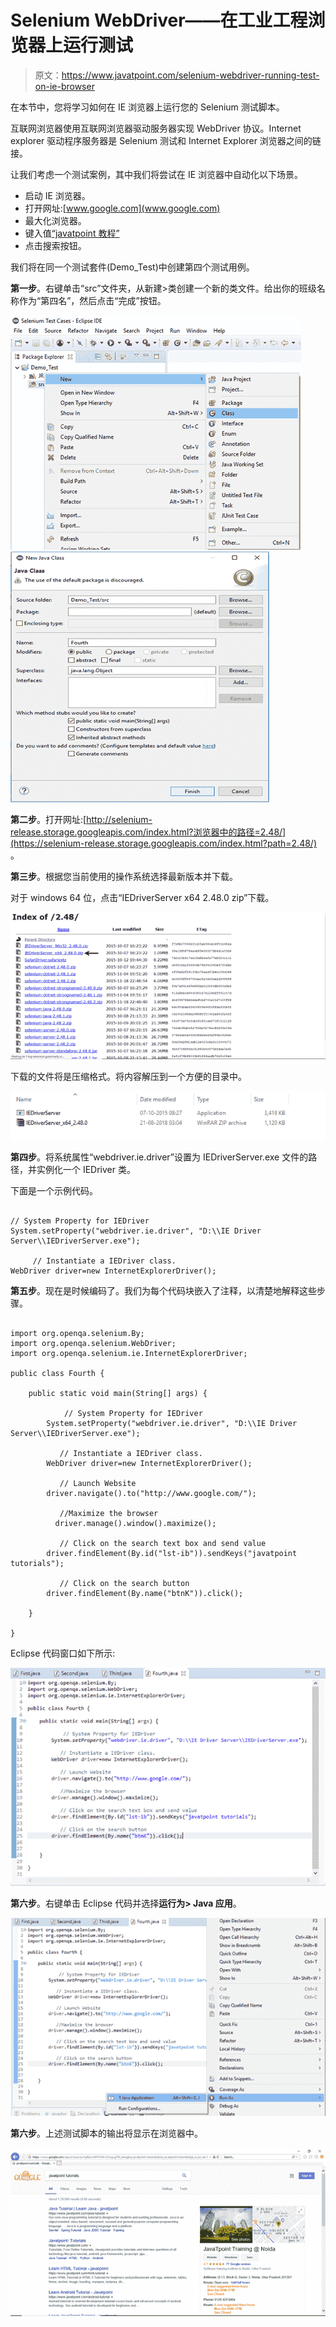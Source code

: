 # Selenium WebDriver——在工业工程浏览器上运行测试

> 原文：<https://www.javatpoint.com/selenium-webdriver-running-test-on-ie-browser>

在本节中，您将学习如何在 IE 浏览器上运行您的 Selenium 测试脚本。

互联网浏览器使用互联网浏览器驱动服务器实现 WebDriver 协议。Internet explorer 驱动程序服务器是 Selenium 测试和 Internet Explorer 浏览器之间的链接。

让我们考虑一个测试案例，其中我们将尝试在 IE 浏览器中自动化以下场景。

*   启动 IE 浏览器。
*   打开网址:[www.google.com](www.google.com)
*   最大化浏览器。
*   键入值[“javatpoint 教程”](https://www.javatpoint.com/)
*   点击搜索按钮。

我们将在同一个测试套件(Demo_Test)中创建第四个测试用例。

**第一步**。右键单击“src”文件夹，从新建>类创建一个新的类文件。给出你的班级名称作为“第四名”，然后点击“完成”按钮。

![Selenium WebDriver Running test on IE Browser](img/34a1d775b589172e530da19854f82f92.png)
![Selenium WebDriver Running test on IE Browser](img/ecebb086d1ba1a20ec0f2fe1f22f6724.png)

**第二步**。打开网址:[http://selenium-release.storage.googleapis.com/index.html?浏览器中的路径=2.48/](https://selenium-release.storage.googleapis.com/index.html?path=2.48/) 。

**第三步**。根据您当前使用的操作系统选择最新版本并下载。

对于 windows 64 位，点击“IEDriverServer x64 2.48.0 zip”下载。

![Selenium WebDriver Running test on IE Browser](img/ca8a791e9c04afa367f6307a3063a707.png)

下载的文件将是压缩格式。将内容解压到一个方便的目录中。

![Selenium WebDriver Running test on IE Browser](img/9a78951a3a22c88a8803ac3bfe89b186.png)

**第四步**。将系统属性“webdriver.ie.driver”设置为 IEDriverServer.exe 文件的路径，并实例化一个 IEDriver 类。

下面是一个示例代码。

```

// System Property for IEDriver 
System.setProperty("webdriver.ie.driver", "D:\\IE Driver Server\\IEDriverServer.exe");

     // Instantiate a IEDriver class. 	
WebDriver driver=new InternetExplorerDriver();

```

**第五步**。现在是时候编码了。我们为每个代码块嵌入了注释，以清楚地解释这些步骤。

```

import org.openqa.selenium.By;
import org.openqa.selenium.WebDriver;
import org.openqa.selenium.ie.InternetExplorerDriver;

public class Fourth {

	public static void main(String[] args) {

		    // System Property for IEDriver 
		System.setProperty("webdriver.ie.driver", "D:\\IE Driver Server\\IEDriverServer.exe");

	       // Instantiate a IEDriver class. 	
		WebDriver driver=new InternetExplorerDriver();

		   // Launch Website
		driver.navigate().to("http://www.google.com/");

		   //Maximize the browser
	      driver.manage().window().maximize();

	       // Click on the search text box and send value
		driver.findElement(By.id("lst-ib")).sendKeys("javatpoint tutorials");

		   // Click on the search button
		driver.findElement(By.name("btnK")).click();

	}

}

```

Eclipse 代码窗口如下所示:

![Selenium WebDriver Running test on IE Browser](img/2dfac6ac4c57220d81559e3500ee8a53.png)

**第六步**。右键单击 Eclipse 代码并选择**运行为> Java 应用**。

![Selenium WebDriver Running test on IE Browser](img/92df63c65711614a18f35582060da0d6.png)

**第六步**。上述测试脚本的输出将显示在浏览器中。

![Selenium WebDriver Running test on IE Browser](img/8f9f3e4181f8aa3fdf111b9c36262139.png)